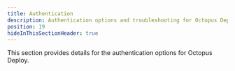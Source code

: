 ```yaml
---
title: Authentication
description: Authentication options and troubleshooting for Octopus Deploy including our internal provider, Active Directory, Azure AD, and GoogleApps.
position: 19
hideInThisSectionHeader: true
---
```

This section provides details for the authentication options for Octopus Deploy.
